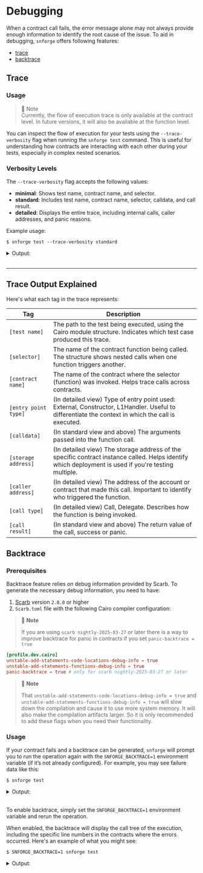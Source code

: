 # Debugging

When a contract call fails, the error message alone may not always provide enough information to identify the root cause
of the issue. To aid in debugging, `snforge` offers following features:

- [trace](debugging.md#trace)
- [backtrace](debugging.md#backtrace)

## Trace

### Usage

> 📝 Note  
> Currently, the flow of execution trace is only available at the contract level. In future versions, it will also be
> available at the function level.

You can inspect the flow of execution for your tests using the `--trace-verbosity` flag when running the `snforge test`
command. This is useful for understanding how contracts are interacting with each other during your tests, especially in
complex nested scenarios.

### Verbosity Levels

The `--trace-verbosity` flag accepts the following values:

- **minimal**: Shows test name, contract name, and selector.
- **standard**: Includes test name, contract name, selector, calldata, and call result.
- **detailed**: Displays the entire trace, including internal calls, caller addresses, and panic reasons.

Example usage:

<!-- { "package_name": "debugging" } -->
```shell
$ snforge test --trace-verbosity standard
```
<details>
<summary>Output:</summary>

```shell
[test name] trace_info_integrationtest::test_trace::test_debugging_trace_success
├─ [selector] execute_calls
│  ├─ [contract name] SimpleContract
│  ├─ [calldata] array![RecursiveCall { contract_address: ContractAddress(0x10a2fac439604ce4129fe7c205b711e8141e12e2e52e08f7f898fe7ac13f0a), payload: array![RecursiveCall { contract_address: ContractAddress(0x28f58bf524dc0adcf7468c67d7ffdac1e5d885d347c6a498978f538984dbda), payload: array![] }, RecursiveCall { contract_address: ContractAddress(0x28f58bf524dc0adcf7468c67d7ffdac1e5d885d347c6a498978f538984dbda), payload: array![] }] }, RecursiveCall { contract_address: ContractAddress(0x28f58bf524dc0adcf7468c67d7ffdac1e5d885d347c6a498978f538984dbda), payload: array![] }]
│  ├─ [call result] success: array![RecursiveCall { contract_address: ContractAddress(0x10a2fac439604ce4129fe7c205b711e8141e12e2e52e08f7f898fe7ac13f0a), payload: array![RecursiveCall { contract_address: ContractAddress(0x28f58bf524dc0adcf7468c67d7ffdac1e5d885d347c6a498978f538984dbda), payload: array![] }, RecursiveCall { contract_address: ContractAddress(0x28f58bf524dc0adcf7468c67d7ffdac1e5d885d347c6a498978f538984dbda), payload: array![] }] }, RecursiveCall { contract_address: ContractAddress(0x28f58bf524dc0adcf7468c67d7ffdac1e5d885d347c6a498978f538984dbda), payload: array![] }]
│  ├─ [selector] execute_calls
│  │  ├─ [contract name] SimpleContract
│  │  ├─ [calldata] array![RecursiveCall { contract_address: ContractAddress(0x28f58bf524dc0adcf7468c67d7ffdac1e5d885d347c6a498978f538984dbda), payload: array![] }, RecursiveCall { contract_address: ContractAddress(0x28f58bf524dc0adcf7468c67d7ffdac1e5d885d347c6a498978f538984dbda), payload: array![] }]
│  │  ├─ [call result] success: array![RecursiveCall { contract_address: ContractAddress(0x28f58bf524dc0adcf7468c67d7ffdac1e5d885d347c6a498978f538984dbda), payload: array![] }, RecursiveCall { contract_address: ContractAddress(0x28f58bf524dc0adcf7468c67d7ffdac1e5d885d347c6a498978f538984dbda), payload: array![] }]
│  │  ├─ [selector] execute_calls
│  │  │  ├─ [contract name] SimpleContract
│  │  │  ├─ [calldata] array![]
│  │  │  └─ [call result] success: array![]
│  │  └─ [selector] execute_calls
│  │     ├─ [contract name] SimpleContract
│  │     ├─ [calldata] array![]
│  │     └─ [call result] success: array![]
│  └─ [selector] execute_calls
│     ├─ [contract name] SimpleContract
│     ├─ [calldata] array![]
│     └─ [call result] success: array![]
└─ [selector] fail
   ├─ [contract name] SimpleContract
   ├─ [calldata] array![0x1, 0x2, 0x3, 0x4, 0x5]
   └─ [call result] panic: (0x1, 0x2, 0x3, 0x4, 0x5)
```
</details>
<br>

---

## Trace Output Explained

Here's what each tag in the trace represents:

| Tag                  | Description                                                                                                                                          |
|----------------------|------------------------------------------------------------------------------------------------------------------------------------------------------|
| `[test name]`        | The path to the test being executed, using the Cairo module structure. Indicates which test case produced this trace.                                |
| `[selector]`         | The name of the contract function being called. The structure shows nested calls when one function triggers another.                                 |
| `[contract name]`    | The name of the contract where the selector (function) was invoked. Helps trace calls across contracts.                                              |
| `[entry point type]` | (In detailed view) Type of entry point used: External, Constructor, L1Handler. Useful to differentiate the context in which the call is executed.    |
| `[calldata]`         | (In standard view and above) The arguments passed into the function call.                                                                            |
| `[storage address]`  | (In detailed view) The storage address of the specific contract instance called. Helps identify which deployment is used if you're testing multiple. |
| `[caller address]`   | (In detailed view) The address of the account or contract that made this call. Important to identify who triggered the function.                     |
| `[call type]`        | (In detailed view) Call, Delegate. Describes how the function is being invoked.                                                                      |
| `[call result]`      | (In standard view and above) The return value of the call, success or panic.                                                                         |



## Backtrace

### Prerequisites

Backtrace feature relies on debug information provided by Scarb. To generate the necessary debug information, you need
to have:

1. [Scarb](https://github.com/software-mansion/scarb) version `2.8.0` or higher
2. `Scarb.toml` file with the following Cairo compiler configuration:

> 📝 **Note**
>
> If you are using `scarb nightly-2025-03-27` or later there is a way to improve backtrace for panic in contracts if
> you set `panic-backtrace = true`

```toml
[profile.dev.cairo]
unstable-add-statements-code-locations-debug-info = true
unstable-add-statements-functions-debug-info = true
panic-backtrace = true # only for scarb nightly-2025-03-27 or later
```

> 📝 **Note**
>
> That `unstable-add-statements-code-locations-debug-info = true` and
`unstable-add-statements-functions-debug-info = true` will slow down the compilation and cause it to use more system
> memory. It will also make the compilation artifacts larger. So it is only recommended to add these flags when you need
> their functionality.

### Usage

If your contract fails and a backtrace can be generated, `snforge` will prompt you to run the operation again with the
`SNFORGE_BACKTRACE=1` environment variable (if it’s not already configured). For example, you may see failure data like
this:


<!-- { "package_name": "backtrace_panic" } -->
```shell
$ snforge test
```
<details>
<summary>Output:</summary>

```shell
Failure data:
    0x417373657274206661696c6564 ('Assert failed')
note: run with `SNFORGE_BACKTRACE=1` environment variable to display a backtrace
```
</details>
<br>


To enable backtrace, simply set the `SNFORGE_BACKTRACE=1` environment variable and rerun the operation.

When enabled, the backtrace will display the call tree of the execution, including the specific line numbers in the
contracts where the errors occurred. Here's an example of what you might see:

<!-- TODO(#2713) -->

<!-- { "ignored": true, "package_name": "backtrace_vm_error" } -->
```shell
$ SNFORGE_BACKTRACE=1 snforge test
```
<details>
<summary>Output:</summary>

```shell
"Failure data:
    0x417373657274206661696c6564 ('Assert failed')
error occurred in contract 'InnerContract'
stack backtrace:
   0: (inlined) core::array::ArrayImpl::append
       at [..]array.cairo:135:9
   1: core::array_inline_macro
       at [..]lib.cairo:364:11
   2: (inlined) core::Felt252PartialEq::eq
       at [..]lib.cairo:231:9
   3: (inlined) backtrace_panic::InnerContract::inner_call
       at [..]traits.cairo:442:10
   4: (inlined) backtrace_panic::InnerContract::InnerContract::inner
       at [..]lib.cairo:40:16
   5: backtrace_panic::InnerContract::__wrapper__InnerContract__inner
       at [..]lib.cairo:35:13

error occurred in contract 'OuterContract'
stack backtrace:
   0: (inlined) backtrace_panic::IInnerContractDispatcherImpl::inner
       at [..]lib.cairo:22:1
   1: (inlined) backtrace_panic::OuterContract::OuterContract::outer
       at [..]lib.cairo:17:13
   2: backtrace_panic::OuterContract::__wrapper__OuterContract__outer
       at [..]lib.cairo:15:9"
```
</details>
<br>

